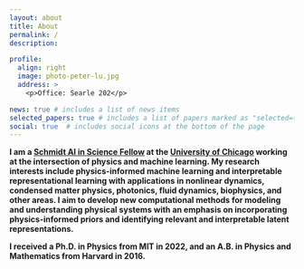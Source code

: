 ```yaml
---
layout: about
title: About
permalink: /
description: 

profile:
  align: right
  image: photo-peter-lu.jpg
  address: >
    <p>Office: Searle 202</p>

news: true # includes a list of news items
selected_papers: true # includes a list of papers marked as "selected={true}"
social: true  # includes social icons at the bottom of the page
---
```


<b>I am a [Schmidt AI in Science Fellow](https://aiscience.uchicago.edu/) at the [University of Chicago](https://datascience.uchicago.edu) working at the intersection of physics and machine learning. My research interests include physics-informed machine learning and interpretable representational learning with applications in nonlinear dynamics, condensed matter physics, photonics, fluid dynamics, biophysics, and other areas. I aim to develop new computational methods for modeling and understanding physical systems with an emphasis on incorporating physics-informed priors and identifying relevant and interpretable latent representations.</b>

<b>I received a Ph.D. in Physics from MIT in 2022, and an A.B. in Physics and Mathematics from Harvard in 2016.</b>
